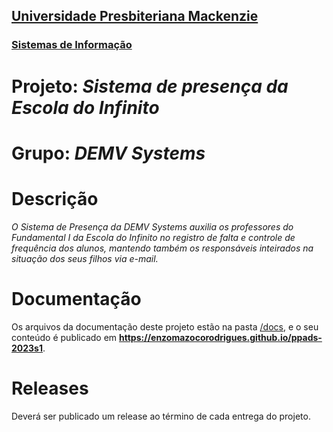 <h2><a href= "https://www.mackenzie.br">Universidade Presbiteriana Mackenzie</a></h2>
<h3><a href= "https://www.mackenzie.br/graduacao/sao-paulo-higienopolis/sistemas-de-informacao">Sistemas de Informação</a></h3>

# Projeto: *Sistema de presença da Escola do Infinito*

# Grupo: *DEMV Systems*

# Descrição

*O Sistema de Presença da DEMV Systems auxilia os professores do Fundamental I da Escola do Infinito no registro de falta e controle de frequência dos alunos, mantendo também os responsáveis inteirados na situação dos seus filhos via e-mail.*

# Documentação

Os arquivos da documentação deste projeto estão na pasta [/docs](/docs), e o seu conteúdo é publicado em **https://enzomazocorodrigues.github.io/ppads-2023s1**.

# Releases

Deverá ser publicado um release ao término de cada entrega do projeto.
